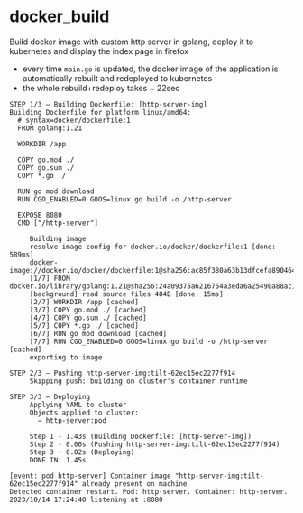 # docker_build

Build docker image with custom http server in golang, deploy it to kubernetes and display the index page in firefox

* every time `main.go` is updated, the docker image of the application is automatically rebuilt and redeployed to kubernetes
* the whole rebuild+redeploy takes ~ 22sec

```text
STEP 1/3 — Building Dockerfile: [http-server-img]
Building Dockerfile for platform linux/amd64:
  # syntax=docker/dockerfile:1
  FROM golang:1.21

  WORKDIR /app

  COPY go.mod ./
  COPY go.sum ./
  COPY *.go ./

  RUN go mod download
  RUN CGO_ENABLED=0 GOOS=linux go build -o /http-server

  EXPOSE 8080
  CMD ["/http-server"]

     Building image
     resolve image config for docker.io/docker/dockerfile:1 [done: 589ms]
     docker-image://docker.io/docker/dockerfile:1@sha256:ac85f380a63b13dfcefa89046420e1781752bab202122f8f50032edf31be0021
     [1/7] FROM docker.io/library/golang:1.21@sha256:24a09375a6216764a3eda6a25490a88ac178b5fcb9511d59d0da5ebf9e496474
     [background] read source files 484B [done: 15ms]
     [2/7] WORKDIR /app [cached]
     [3/7] COPY go.mod ./ [cached]
     [4/7] COPY go.sum ./ [cached]
     [5/7] COPY *.go ./ [cached]
     [6/7] RUN go mod download [cached]
     [7/7] RUN CGO_ENABLED=0 GOOS=linux go build -o /http-server [cached]
     exporting to image

STEP 2/3 — Pushing http-server-img:tilt-62ec15ec2277f914
     Skipping push: building on cluster's container runtime

STEP 3/3 — Deploying
     Applying YAML to cluster
     Objects applied to cluster:
       → http-server:pod

     Step 1 - 1.43s (Building Dockerfile: [http-server-img])
     Step 2 - 0.00s (Pushing http-server-img:tilt-62ec15ec2277f914)
     Step 3 - 0.02s (Deploying)
     DONE IN: 1.45s

[event: pod http-server] Container image "http-server-img:tilt-62ec15ec2277f914" already present on machine
Detected container restart. Pod: http-server. Container: http-server.
2023/10/14 17:24:40 listening at :8080
```